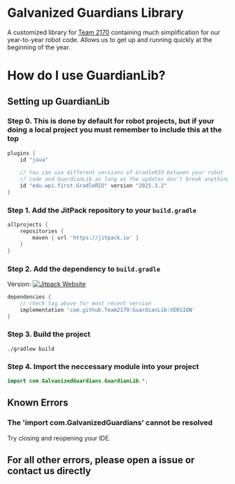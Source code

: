 # Galvanized Guardians Library

A customized library for [Team 2170](https://github.com/Team2170) containing much simplification for our year-to-year robot code. Allows us to get up and running quickly at the beginning of the year.

# How do I use GuardianLib?

## Setting up GuardianLib

### Step 0. This is done by default for robot projects, but if your doing a local project you must remember to include this at the top
```gradle
plugins {
    id "java"
    
    // You can use different versions of GradleRIO between your robot
    // code and GuardianLib as long as the updates don't break anything
    id "edu.wpi.first.GradleRIO" version "2025.3.2"
}
```

### Step 1. Add the JitPack repository to your `build.gradle`

```gradle
allprojects {
    repositories {
        maven { url 'https://jitpack.io' }
    }
}
```

### Step 2. Add the dependency to `build.gradle`
 
 Version: [![Jitpack Website](https://jitpack.io/v/Team2170/GuardianLib.svg)](https://jitpack.io/#Team2170/GuardianLib)
```gradle
dependencies {
    // check tag above for most recent version
    implementation 'com.github.Team2170:GuardianLib:VERSION'
}
```

### Step 3. Build the project

```dos
./gradlew build
```

### Step 4. Import the neccessary module into your project

```java
import com.GalvanizedGuardians.GuardianLib.*;
```

## Known Errors

### The 'import com.GalvanizedGuardians' cannot be resolved

Try closing and reopening your IDE.

## For all other errors, please open a issue or contact us directly

